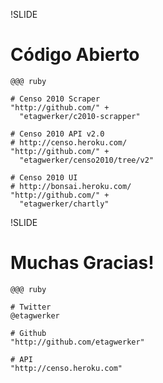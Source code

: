 !SLIDE

# Código Abierto #

    @@@ ruby
    
    # Censo 2010 Scraper
    "http://github.com/" + 
      "etagwerker/c2010-scrapper"
    
    # Censo 2010 API v2.0
    # http://censo.heroku.com/
    "http://github.com/" +
      "etagwerker/censo2010/tree/v2"
            
    # Censo 2010 UI
    # http://bonsai.heroku.com/
    "http://github.com/" +
      "etagwerker/chartly"
    
!SLIDE

# Muchas Gracias! #
  
    @@@ ruby 
  
    # Twitter
    @etagwerker

    # Github
    "http://github.com/etagwerker"

    # API
    "http://censo.heroku.com"
